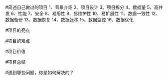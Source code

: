 
#简述自己做过的项目
1、背景介绍
2、项目设计
3、项目拆分
4、数据量
5、高并发
6、性能
7、安全
8、易用性
9、易维护性
10、易扩展性
11、数据一致性
12、数据备份
13、数据恢复
14、数据迁移
15、数据监控
16、数据优化

#项目的亮点

#项目的难点

#项目价值

#项目总结

#遇到哪些问题，你是如何解决的？







